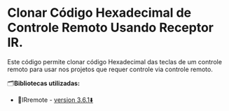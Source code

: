 # Clonar Código Hexadecimal de Controle Remoto Usando Receptor IR.
Este código permite clonar código Hexadecimal das teclas de um controle remoto para usar nos projetos que requer controle via controle remoto.

🗂️**Bibliotecas utilizadas:**
- 📁IRremote - [version 3.6.1⬇️](https://downloads.arduino.cc/libraries/github.com/z3t0/IRremote-3.6.1.zip)
